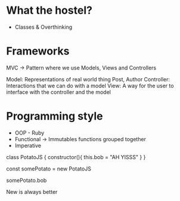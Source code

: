 # What the hostel?

- Classes & Overthinking


# Frameworks

MVC -> Pattern where we use Models, Views and Controllers

Model: Representations of real world thing Post, Author
Controller: Interactions that we can do with a model
View: A way for the user to interface with the controller and the model

# Programming style

- OOP - Ruby 
- Functional -> Immutables functions grouped together
- Imperative


class PotatoJS {
  constructor(){
    this.bob = "AH YISSS"
  }
}

const somePotato = new PotatoJS

somePotato.bob


New is always better